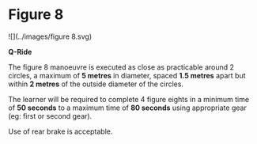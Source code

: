 # Figure 8

![](../images/figure 8.svg)


**Q-Ride**

The figure 8 manoeuvre is executed as close as practicable around 2 circles, a maximum of **5 metres** in diameter, spaced **1.5 metres** apart but within **2 metres** of the outside diameter of the circles.

The learner will be required to complete 4 figure eights in a minimum time of **50 seconds** to a maximum time of **80 seconds** using appropriate gear (eg: first or second gear).

Use of rear brake is acceptable.
